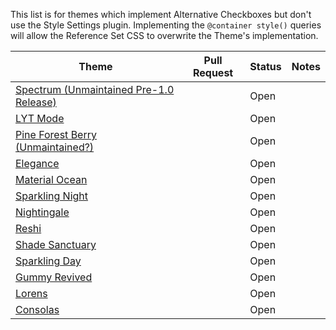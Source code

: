 This list is for themes which implement Alternative Checkboxes but don't use the Style Settings plugin. Implementing the `@container style()` queries will allow the Reference Set CSS to overwrite the Theme's implementation.

| Theme                                                                             | Pull Request | Status | Notes |
| --------------------------------------------------------------------------------- | ------------ | ------ | ----- |
| [Spectrum (Unmaintained Pre-1.0 Release)](https://github.com/wiktoriavh/Spectrum) |              | Open   |       |
| [LYT Mode](https://github.com/nickmilo/LYT-Mode)                                  |              | Open   |       |
| [Pine Forest Berry (Unmaintained?)](https://github.com/Nilahn/pine_forest_berry/) |              | Open   |       |
| [Elegance](https://github.com/Victologo/elegance-theme)                           |              | Open   |       |
| [Material Ocean](https://github.com/dragonwocky/obsidian-material-ocean)          |              | Open   |       |
| [Sparkling Night](https://github.com/isax785/obsidian-sparkling-night)            |              | Open   |       |
| [Nightingale](https://github.com/frank0713/nightingale-obsidian)                  |              | Open   |       |
| [Reshi](https://github.com/contrapasso3/Reshi)                                    |              | Open   |       |
| [Shade Sanctuary](https://github.com/Elevict/Shade-Sanctuary)                     |              | Open   |       |
| [Sparkling Day](https://github.com/isax785/obsidian-sparkling-day)                |              | Open   |       |
| [Gummy Revived](https://github.com/WinnerWind/gummy-revived)                      |              | Open   |       |
| [Lorens](https://github.com/lorens-osman-dev/Lorens-Obsidian-Theme)               |              | Open   |       |
| [Consolas](https://github.com/pinei/obsidian-consolas-theme)                      |              | Open   |       |
